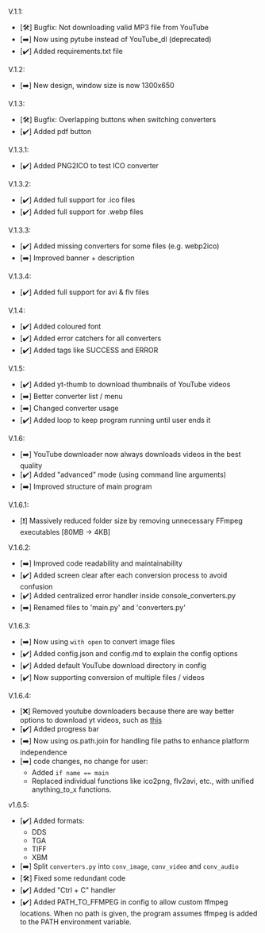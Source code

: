 V.1.1: 
- [🛠️] Bugfix: Not downloading valid MP3 file from YouTube
- [➡️] Now using pytube instead of YouTube_dl (deprecated)
- [✔️] Added requirements.txt file

V.1.2:
- [➡️] New design, window size is now 1300x650

V.1.3:
- [🛠️] Bugfix: Overlapping buttons when switching converters
- [✔️] Added pdf button

V.1.3.1:
- [✔️] Added PNG2ICO to test ICO converter

V.1.3.2:
- [✔️] Added full support for .ico files
- [✔️] Added full support for .webp files

V.1.3.3:
- [✔️] Added missing converters for some files (e.g. webp2ico)
- [➡️] Improved banner + description

V.1.3.4:
- [✔️] Added full support for avi & flv files

V.1.4:
- [✔️] Added coloured font
- [✔️] Added error catchers for all converters
- [✔️] Added tags like SUCCESS and ERROR

V.1.5:
- [✔️] Added yt-thumb to download thumbnails of YouTube videos
- [➡️] Better converter list / menu
- [➡️] Changed converter usage
- [✔️] Added loop to keep program running until user ends it

V.1.6:
- [➡️] YouTube downloader now always downloads videos in the best quality
- [✔️] Added "advanced" mode (using command line arguments)
- [➡️] Improved structure of main program

V.1.6.1:
- [❗] Massively reduced folder size by removing unnecessary FFmpeg executables [80MB -> 4KB]


V.1.6.2:
- [➡️] Improved code readability and maintainability
- [✔️] Added screen clear after each conversion process to avoid confusion
- [✔️] Added centralized error handler inside console_converters.py
- [➡️] Renamed files to 'main.py' and 'converters.py'

V.1.6.3:
- [➡️] Now using `with open` to convert image files
- [✔️] Added config.json and config.md to explain the config options
- [✔️] Added default YouTube download directory in config
- [✔️] Now supporting conversion of multiple files / videos

V.1.6.4:
- [❌] Removed youtube downloaders because there are way better options to download yt videos, such as 
[this](https://github.com/Tyrrrz/YoutubeDownloader)
- [✔️] Added progress bar
- [➡️] Now using os.path.join for handling file paths to enhance platform independence
- [➡️] code changes, no change for user:
  - Added `if name == main`
  - Replaced individual functions like ico2png, flv2avi, etc., with unified anything_to_x functions.

v1.6.5:
- [✔️] Added formats:
  - DDS
  - TGA
  - TIFF
  - XBM
- [➡️] Split `converters.py` into `conv_image`, `conv_video` and `conv_audio` 
- [🛠️] Fixed some redundant code
- [✔️] Added "Ctrl + C" handler 
- [✔️] Added PATH_TO_FFMPEG in config to allow custom ffmpeg locations. When no path is given, 
the program assumes ffmpeg is added to the PATH environment variable.
